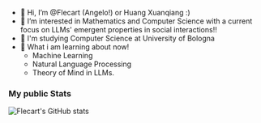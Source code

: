 - 👋 Hi, I’m @Flecart (Angelo!) or Huang Xuanqiang :)
- 👀 I’m interested in Mathematics and Computer Science with a current focus on LLMs' emergent properties in social interactions!!
- 🌱 I'm studying Computer Science at University of Bologna
- 💞️ What i am learning about now! 
  - Machine Learning
  - Natural Language Processing
  - Theory of Mind in LLMs.
  
### My public Stats
![Flecart's GitHub stats](https://github-readme-stats.zohan.tech/api?username=flecart&show_icons=true&hide=stars)

